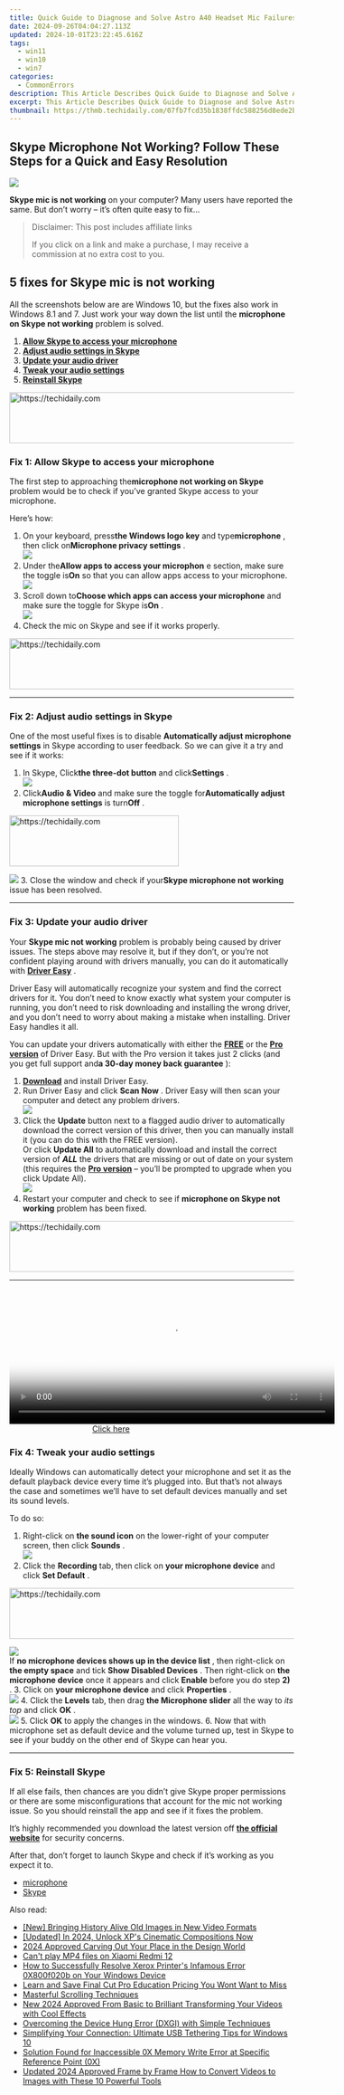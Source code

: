 ```yaml
---
title: Quick Guide to Diagnose and Solve Astro A40 Headset Mic Failures
date: 2024-09-26T04:04:27.113Z
updated: 2024-10-01T23:22:45.616Z
tags:
  - win11
  - win10
  - win7
categories:
  - CommonErrors
description: This Article Describes Quick Guide to Diagnose and Solve Astro A40 Headset Mic Failures
excerpt: This Article Describes Quick Guide to Diagnose and Solve Astro A40 Headset Mic Failures
thumbnail: https://thmb.techidaily.com/07fb7fcd35b1838ffdc588256d8ede2b1811ae53f4a1f3aaa3fc523cba06c6cc.jpg
---
```


## Skype Microphone Not Working? Follow These Steps for a Quick and Easy Resolution

![](https://images.drivereasy.com/wp-content/uploads/2018/11/img_5bea8007e966e.jpg)

**Skype mic is not working** on your computer? Many users have reported the same. But don’t worry – it’s often quite easy to fix…

>  Disclaimer: This post includes affiliate links
>
>  If you click on a link and make a purchase, I may receive a commission at no extra cost to you.
>

## 5 fixes for **Skype mic is not working**

 All the screenshots below are are Windows 10, but the fixes also work in Windows 8.1 and 7\. Just work your way down the list until the **microphone on Skype not working** problem is solved.

1. [**Allow Skype to access your microphone**](https://tools.techidaily.com/drivereasy/download/)
2. **[Adjust audio settings in Skype](https://tools.techidaily.com/drivereasy/download/)**
3. [**Update your audio driver**](https://tools.techidaily.com/drivereasy/download/)
4. [**Tweak your audio settings**](https://tools.techidaily.com/drivereasy/download/)
5. [**Reinstall Skype**](https://tools.techidaily.com/drivereasy/download/)

<!-- affiliate ads begin -->
<a href="https://appsumo.8odi.net/c/5597632/2043597/7443" target="_top" id="2043597">
  <img src="//a.impactradius-go.com/display-ad/7443-2043597" border="0" alt="https://techidaily.com" width="728" height="90"/>
</a>
<img height="0" width="0" src="https://appsumo.8odi.net/i/5597632/2043597/7443" style="position:absolute;visibility:hidden;" border="0" />
<!-- affiliate ads end -->

### Fix 1: Allow Skype to access your microphone

 The first step to approaching the**microphone not working on Skype** problem would be to check if you’ve granted Skype access to your microphone.

Here’s how:

1. On your keyboard, press**the Windows logo key** and type**microphone** , then click on**Microphone privacy settings** .  
![](https://images.drivereasy.com/wp-content/uploads/2018/11/img_5bf21c099eec3.jpg)
2. Under the**Allow apps to access your microphon** e section, make sure the toggle is**On** so that you can allow apps access to your microphone.  
![](https://images.drivereasy.com/wp-content/uploads/2018/11/img_5bf21ddde2a88.jpg)
3. Scroll down to**Choose which apps can access your microphone** and make sure the toggle for Skype is**On** .  
![](https://images.drivereasy.com/wp-content/uploads/2018/11/img_5bf276d2d207f.jpg)
4. Check the mic on Skype and see if it works properly.

<!-- affiliate ads begin -->
<a href="https://appsumo.8odi.net/c/5597632/2144285/7443" target="_top" id="2144285">
  <img src="//a.impactradius-go.com/display-ad/7443-2144285" border="0" alt="https://techidaily.com" width="728" height="90"/>
</a>
<img height="0" width="0" src="https://appsumo.8odi.net/i/5597632/2144285/7443" style="position:absolute;visibility:hidden;" border="0" />
<!-- affiliate ads end -->

---

### Fix 2: Adjust audio settings in Skype

 One of the most useful fixes is to disable **Automatically adjust microphone settings** in Skype according to user feedback. So we can give it a try and see if it works:

1. In Skype, Click**the three-dot button** and click**Settings** .  
![](https://images.drivereasy.com/wp-content/uploads/2018/11/img_5bf275aa63d91.png)
2. Click**Audio & Video** and make sure the toggle for**Automatically adjust microphone settings** is turn**Off** .  

<!-- affiliate ads begin -->
<a href="https://aligracehair.sjv.io/c/5597632/2006914/19272" target="_top" id="2006914">
  <img src="//a.impactradius-go.com/display-ad/19272-2006914" border="0" alt="https://techidaily.com" width="300" height="90"/>
</a>
<img height="0" width="0" src="https://aligracehair.sjv.io/i/5597632/2006914/19272" style="position:absolute;visibility:hidden;" border="0" />
<!-- affiliate ads end -->

![](https://images.drivereasy.com/wp-content/uploads/2018/11/img_5bf276685aa61.jpg)
3. Close the window and check if your**Skype microphone not working** issue has been resolved.

---

### Fix 3: Update your audio driver

 Your **Skype mic not working**  problem is probably being caused by driver issues. The steps above may resolve it, but if they don’t, or you’re not confident playing around with drivers manually, you can do it automatically with **[Driver Easy](https://tools.techidaily.com/drivereasy/download/)** .

 Driver Easy will automatically recognize your system and find the correct drivers for it. You don’t need to know exactly what system your computer is running, you don’t need to risk downloading and installing the wrong driver, and you don’t need to worry about making a mistake when installing. Driver Easy handles it all.

 You can update your drivers automatically with either the **[FREE](https://tools.techidaily.com/drivereasy/download/)**  or the **[Pro version](https://tools.techidaily.com/drivereasy/download/)**  of Driver Easy. But with the Pro version it takes just 2 clicks (and you get full support and**a 30-day money back guarantee** ):

1. **[Download](https://tools.techidaily.com/drivereasy/download/)**  and install Driver Easy.
2. Run Driver Easy and click **Scan Now**  . Driver Easy will then scan your computer and detect any problem drivers.  
![](https://images.drivereasy.com/wp-content/uploads/2018/11/img_5bf27cb3d565f.jpg)
3. Click the   **Update** button next to a flagged audio  driver to automatically download the correct version of this driver, then you can manually install it (you can do this with the FREE version).  
 Or click **Update All** to automatically download and install the correct version of **_ALL_**  the drivers that are missing or out of date on your system (this requires the **[Pro version](https://tools.techidaily.com/drivereasy/download/)**  – you’ll be prompted to upgrade when you click Update All).  
![](https://images.drivereasy.com/wp-content/uploads/2018/11/img_5bf27e508edd4.jpg)
4. Restart your computer and check to see if **microphone on Skype not working** problem has been fixed.

<!-- affiliate ads begin -->
<a href="https://aligracehair.sjv.io/c/5597632/1896546/19272" target="_top" id="1896546">
  <img src="//a.impactradius-go.com/display-ad/19272-1896546" border="0" alt="https://techidaily.com" width="728" height="90"/>
</a>
<img height="0" width="0" src="https://aligracehair.sjv.io/i/5597632/1896546/19272" style="position:absolute;visibility:hidden;" border="0" />
<!-- affiliate ads end -->

---

<!-- affiliate ads begin -->
<span id="1983551">
					<video width="576" height="240" style="cursor:pointer"
           poster="//a.impactradius-go.com/display-clicktoplayimage/1983551.png"
           onclick="if(!this.playClicked){this.play();this.setAttribute('controls',true);this.playClicked=true;}">
	   <source src="//a.impactradius-go.com/display-ad/22993-1983551">
	   <img src="//a.impactradius-go.com/display-clicktoplayimage/1983551.png" style="border: none; height: 100%; width: 100%; object-fit: contain">
	</video>
	<div style="width:360px;text-align:center"><a href="javascript:window.open(decodeURIComponent('https%3A%2F%2Fhomestyler.sjv.io%2Fc%2F5597632%2F1983551%2F22993'), '_blank');void(0);">Click here</a></div>
</span>
<img height="0" width="0" src="https://imp.pxf.io/i/5597632/1983551/22993" style="position:absolute;visibility:hidden;" border="0" />
<!-- affiliate ads end -->

### Fix 4: Tweak your audio settings

 Ideally Windows can automatically detect your microphone and set it as the default playback device every time it’s plugged into. But that’s not always the case and sometimes we’ll have to set default devices manually and set its sound levels.

To do so:

1. Right-click on  **the sound icon**  on the lower-right of your computer screen, then click  **Sounds**  .  
![](https://images.drivereasy.com/wp-content/uploads/2018/11/img_5bf2868dc7336.jpg)
2. Click the **Recording**   tab, then click on **your microphone device**   and click **Set Default** .  

<!-- affiliate ads begin -->
<a href="https://aligracehair.sjv.io/c/5597632/1997722/19272" target="_top" id="1997722">
  <img src="//a.impactradius-go.com/display-ad/19272-1997722" border="0" alt="https://techidaily.com" width="728" height="90"/>
</a>
<img height="0" width="0" src="https://aligracehair.sjv.io/i/5597632/1997722/19272" style="position:absolute;visibility:hidden;" border="0" />
<!-- affiliate ads end -->

![](https://images.drivereasy.com/wp-content/uploads/2018/11/img_5bf286a2af01f.jpg)  
 If **no microphone devices shows up in the device list** , then right-click on **the empty space** and tick **Show Disabled Devices** . Then right-click on **the microphone device**  once it appears and click **Enable** before you do step **2)** .
3. Click on **your microphone device**   and click **Properties** .  
![](https://images.drivereasy.com/wp-content/uploads/2018/11/img_5bf286af0375c.jpg)
4. Click the **Levels**   tab, then drag **the Microphone slider**   all the way to _its top_   and click **OK** .  
![](https://images.drivereasy.com/wp-content/uploads/2018/11/img_5bf286b610643.png)
5. Click **OK**   to apply the changes in the windows.
6. Now that with microphone set as default device and the volume turned up, test in Skype to see if your buddy on the other end of Skype can hear you.

---

### Fix 5: Reinstall Skype

 If all else fails, then chances are you didn’t give Skype proper permissions or there are some misconfigurations that account for the mic not working issue. So you should reinstall the app and see if it fixes the problem.

 It’s highly recommended you download the latest version off **[the official website](https://www.skype.com/en/get-skype/)**  for security concerns.

 After that, don’t forget to launch Skype and check if it’s working as you expect it to.

* [microphone](https://tools.techidaily.com/drivereasy/download/)
* [Skype](https://tools.techidaily.com/drivereasy/download/)

<ins class="adsbygoogle"
     style="display:block"
     data-ad-format="autorelaxed"
     data-ad-client="ca-pub-7571918770474297"
     data-ad-slot="1223367746"></ins>

<ins class="adsbygoogle"
     style="display:block"
     data-ad-client="ca-pub-7571918770474297"
     data-ad-slot="8358498916"
     data-ad-format="auto"
     data-full-width-responsive="true"></ins>

<span class="atpl-alsoreadstyle">Also read:</span>
<div><ul>
<li><a href="https://extra-information.techidaily.com/new-bringing-history-alive-old-images-in-new-video-formats/"><u>[New] Bringing History Alive Old Images in New Video Formats</u></a></li>
<li><a href="https://vp-tips.techidaily.com/updated-in-2024-unlock-xps-cinematic-compositions-now/"><u>[Updated] In 2024, Unlock XP's Cinematic Compositions Now</u></a></li>
<li><a href="https://extra-resources.techidaily.com/2024-approved-carving-out-your-place-in-the-design-world/"><u>2024 Approved Carving Out Your Place in the Design World</u></a></li>
<li><a href="https://phone-solutions.techidaily.com/can-t-play-mp4-files-on-xiaomi-redmi-12-by-aiseesoft-video-converter-play-mp4-on-android/"><u>Can't play MP4 files on Xiaomi Redmi 12</u></a></li>
<li><a href="https://win-howtos.techidaily.com/how-to-successfully-resolve-xerox-printers-infamous-error-0x800f020b-on-your-windows-device/"><u>How to Successfully Resolve Xerox Printer's Infamous Error 0X800f020b on Your Windows Device</u></a></li>
<li><a href="https://ai-vdieo-software.techidaily.com/learn-and-save-final-cut-pro-education-pricing-you-wont-want-to-miss/"><u>Learn and Save Final Cut Pro Education Pricing You Wont Want to Miss</u></a></li>
<li><a href="https://common-error.techidaily.com/masterful-scrolling-techniques/"><u>Masterful Scrolling Techniques</u></a></li>
<li><a href="https://video-content-creator.techidaily.com/new-2024-approved-from-basic-to-brilliant-transforming-your-videos-with-cool-effects/"><u>New 2024 Approved From Basic to Brilliant Transforming Your Videos with Cool Effects</u></a></li>
<li><a href="https://common-error.techidaily.com/overcoming-the-device-hung-error-dxgi-with-simple-techniques/"><u>Overcoming the Device Hung Error (DXGI) with Simple Techniques</u></a></li>
<li><a href="https://common-error.techidaily.com/simplifying-your-connection-ultimate-usb-tethering-tips-for-windows-10/"><u>Simplifying Your Connection: Ultimate USB Tethering Tips for Windows 10</u></a></li>
<li><a href="https://common-error.techidaily.com/solution-found-for-inaccessible-0x-memory-write-error-at-specific-reference-point-0x/"><u>Solution Found for Inaccessible 0X Memory Write Error at Specific Reference Point (0X)</u></a></li>
<li><a href="https://video-content-creator.techidaily.com/updated-2024-approved-frame-by-frame-how-to-convert-videos-to-images-with-these-10-powerful-tools/"><u>Updated 2024 Approved Frame by Frame How to Convert Videos to Images with These 10 Powerful Tools</u></a></li>
</ul></div>


